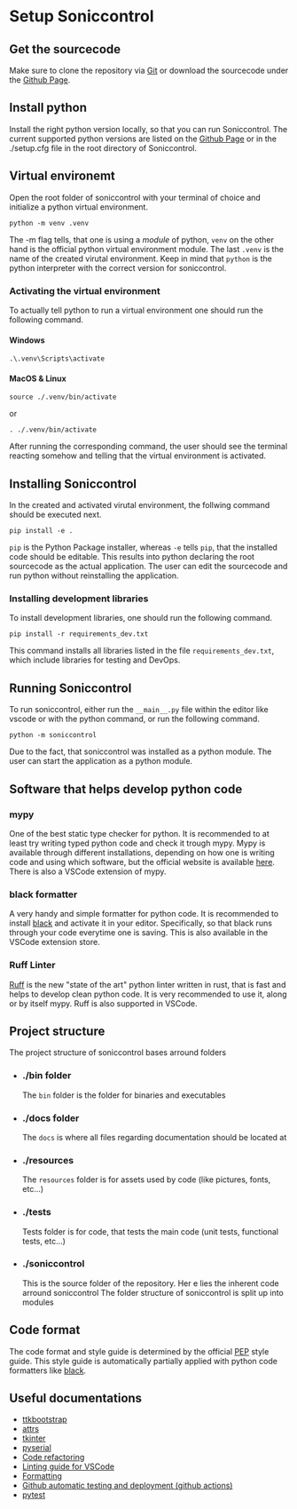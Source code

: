 # Setup Soniccontrol

## Get the sourcecode

Make sure to clone the repository via [Git](https://www.git-scm.com/) or download the sourcecode under the [Github Page](https://github.com/usepat/soniccontrol).

## Install python

Install the right python version locally, so that you can run Soniccontrol. The current supported python versions are listed on the [Github Page](https://github.com/usepat/soniccontrol) or in the ./setup.cfg file in the root directory of Soniccontrol. 

## Virtual environemt

Open the root folder of soniccontrol with your terminal of choice and initialize a python virtual environment.

```
python -m venv .venv
```

The -m flag tells, that one is using a *module* of python, ``venv`` on the other hand is the official python virtual environment module. The last ``.venv`` is the name of the created virutal environment. Keep in mind that ``python`` is the python interpreter with the correct version for soniccontrol.

### Activating the virtual environment

To actually tell python to run a virtual environment one should run the following command.

#### Windows
```
.\.venv\Scripts\activate
```

#### MacOS & Linux
```
source ./.venv/bin/activate
```
or
```
. ./.venv/bin/activate
```

After running the corresponding command, the user should see the terminal reacting somehow and telling that the virtual environment is activated.

## Installing Soniccontrol

In the created and activated virutal environment, the follwing command should be executed next.

```
pip install -e .
```

``pip`` is the Python Package installer, whereas ``-e`` tells ``pip``, that the installed code should be editable. This results into python declaring the root sourcecode as the actual application. The user can edit the sourcecode and run python without reinstalling the application.

### Installing development libraries

To install development libraries, one should run the following command.
```
pip install -r requirements_dev.txt
```

This command installs all libraries listed in the file ``requirements_dev.txt``, which include libraries for testing and DevOps.

## Running Soniccontrol

To run soniccontrol, either run the ``__main__.py`` file within the editor like vscode or with the python command, or run the following command.
```
python -m soniccontrol
```
Due to the fact, that soniccontrol was installed as a python module. The user can start the application as a python module.

## Software that helps develop python code

### mypy

One of the best static type checker for python. It is recommended to at least try writing typed python code and check it trough mypy.
Mypy is available through different installations, depending on how one is writing code and using which software, but the official 
website is available [here](https://mypy-lang.org/). There is also a VSCode extension of mypy.

### black formatter

A very handy and simple formatter for python code. It is recommended to install [black](https://github.com/psf/black) and activate it in your editor. Specifically, so that black runs through your code everytime one is saving. This is also available in the VSCode extension store.

### Ruff Linter

[Ruff](https://docs.astral.sh/ruff/) is the new "state of the art" python linter written in rust, that is fast and helps to develop clean python code. It is very recommended to use it, along or by itself mypy. Ruff is also supported in VSCode.

## Project structure

The project structure of soniccontrol bases arround folders

- ### ./bin folder
  The ``bin`` folder is the folder for binaries and executables
- ### ./docs folder
  The ``docs`` is where all files regarding documentation should be located at
- ### ./resources
  The ``resources`` folder is for assets used by code (like pictures, fonts, etc...)
- ### ./tests
  Tests folder is for code, that tests the main code (unit tests, functional tests, etc...)
- ### ./soniccontrol
  This is the source folder of the repository. Her e lies the inherent code arround soniccontrol
  The folder structure of soniccontrol is split up into modules


## Code format

The code format and style guide is determined by the official [PEP](https://peps.python.org/pep-0008/) style guide. This style guide is automatically partially applied with python code formatters like [black](https://github.com/psf/black).

## Useful documentations

- [ttkbootstrap](https://ttkbootstrap.readthedocs.io/en/latest/)
- [attrs](https://www.attrs.org/en/stable/)
- [tkinter](https://tkdocs.com/shipman/index.html)
- [pyserial](https://pyserial.readthedocs.io/en/latest/pyserial.html)
- [Code refactoring](https://refactoring.guru/)
- [Linting guide for VSCode](https://code.visualstudio.com/docs/python/linting)
- [Formatting](https://code.visualstudio.com/docs/python/formatting)
- [Github automatic testing and deployment (github actions)](https://docs.github.com/en/actions/automating-builds-and-tests/building-and-testing-python)
- [pytest](https://docs.pytest.org/en/stable/contents.html)